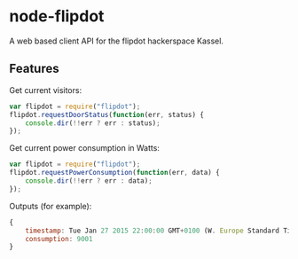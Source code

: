 # node-flipdot

A web based client API for the flipdot hackerspace Kassel.

## Features
Get current visitors:
```JavaScript
var flipdot = require("flipdot");
flipdot.requestDoorStatus(function(err, status) {
	console.dir(!!err ? err : status);
});
```

Get current power consumption in Watts:
```JavaScript
var flipdot = require("flipdot");
flipdot.requestPowerConsumption(function(err, data) {
	console.dir(!!err ? err : data);
});
```
Outputs (for example):
```JavaScript
{
	timestamp: Tue Jan 27 2015 22:00:00 GMT+0100 (W. Europe Standard Time),
	consumption: 9001
}
```
